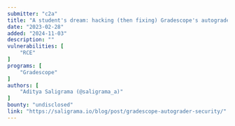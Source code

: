 ```yaml
---
submitter: "c2a"
title: "A student's dream: hacking (then fixing) Gradescope's autograder"
date: "2023-02-28"
added: "2024-11-03"
description: ""
vulnerabilities: [
    "RCE"
]
programs: [
    "Gradescope"
]
authors: [
    "Aditya Saligrama (@saligrama_a)"
]
bounty: "undisclosed"
link: "https://saligrama.io/blog/post/gradescope-autograder-security/"
---
```




